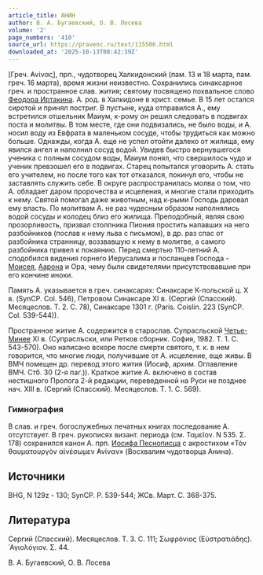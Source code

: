 ```yaml
---
article_title: АНИН
author: В. А. Бугаевский, О. В. Лосева
volume: '2'
page_numbers: '410'
source_url: https://pravenc.ru/text/115506.html
downloaded_at: '2025-10-13T08:42:39Z'
---
```


[Греч. ̓Ανίνας], прп., чудотворец Халкидонский (пам. 13 и 18 марта, пам. греч. 16 марта), время жизни неизвестно. Сохранились синаксарное греч. и пространное слав. жития; святому посвящено похвальное слово [Феодора Иртакина](<https://pravenc.ru/text/Феодора Иртакина.html>). А. род. в Халкидоне в христ. семье. В 15 лет остался сиротой и принял постриг. В пустыне, куда отправился А., ему встретился отшельник Маиум, к-рому он решил следовать в подвигах поста и молитвы. В том месте, где они подвизались, не было воды, и А. носил воду из Евфрата в маленьком сосуде, чтобы трудиться как можно больше. Однажды, когда А. еще не успел отойти далеко от жилища, ему явился ангел и наполнил сосуд водой. Увидев быстро вернувшегося ученика с полным сосудом воды, Маиум понял, что свершилось чудо и ученик превзошел его в подвигах. Старец попытался уговорить А. стать его учителем, но после того как тот отказался, покинул его, чтобы не заставлять служить себе. В округе распространилась молва о том, что А. обладает даром пророчества и исцеления, и многие стали приходить к нему. Святой помогал даже животным, над к-рыми Господь даровал ему власть. По молитвам А. не раз чудесным образом наполнялись водой сосуды и колодец близ его жилища. Преподобный, являя свою прозорливость, призвал столпника Пиония простить напавших на него разбойников (послав к нему льва с письмом), в др. раз спас от разбойника странницу, воззвавшую к нему в молитве, а самого разбойника привел к покаянию. Перед смертью 110-летний А. сподобился видения горнего Иерусалима и посланцев Господа - [Моисея](https://pravenc.ru/text/Моисей.html), [Аарона](https://pravenc.ru/text/Аарон.html) и Ора, чему были свидетелями присутствовавшие при его кончине иноки.

Память А. указывается в греч. синаксарях: Синаксаре К-польской ц. X в. (SynCP. Col. 546), Петровом Синаксаре XI в. (Сергий (Спасский). Месяцеслов. Т. 2. С. 78), Синаксаре 1301 г. (Paris. Coislin. 223 (SynCP. Col. 539-544)).

Пространное житие А. содержится в старослав. Супрасльской [Четье-Минее](https://pravenc.ru/text/Четье-Минее.html) XI в. (Супраслъски, или Ретков сборник. София, 1982. Т. 1. С. 543-570). Оно написано вскоре после смерти святого, т. к. в нем говорится, что многие люди, получившие от А. исцеление, еще живы. В ВМЧ помещен др. перевод этого жития (Иосиф, архим. Оглавление ВМЧ. Стб. 30 (2-я паг.)). Краткое житие А. включено в состав нестишного Пролога 2-й редакции, переведенной на Руси не позднее нач. XIII в. (Сергий (Спасский). Месяцеслов. Т. 1. С. 569).

### Гимнография

В слав. и греч. богослужебных печатных книгах последование А. отсутствует. В греч. рукописях визант. периода (см. Ταμεῖον. Ν 535. Σ. 178) сохранился канон А. прп. [Иосифа Песнописца](<https://pravenc.ru/text/Иосиф Песнописец.html>) с акростихом «Τὸν θαυματουργὸν αἰνέσωμεν ̓Ανίναν» (Восхвалим чудотворца Анина).

## Источники

BHG, N 129z - 130; SynCP. P. 539-544; ЖСв. Март. С. 368-375.

## Литература

Сергий (Спасский). Месяцеслов. Т. 3. С. 111; Σωφρόνιος (Εὐστρατιάδης). ῾Αγιολόγιον. Σ. 44.

В. А. Бугаевский, О. В. Лосева

